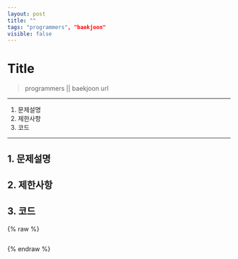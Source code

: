 ```yaml
---
layout: post
title: ""
tags: "programmers", "baekjoon"
visible: false
---
```


# Title
> programmers || baekjoon
> url

* * *

1. 문제설명
2. 제한사항
3. 코드

* * *

## 1. 문제설명

## 2. 제한사항

## 3. 코드

{% raw %}
```java
```
{% endraw %}